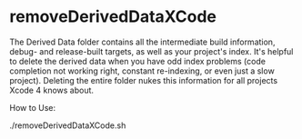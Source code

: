 # removeDerivedDataXCode
The Derived Data folder contains all the intermediate build information, debug- and release-built targets, as well as your project's index. It's helpful to delete the derived data when you have odd index problems (code completion not working right, constant re-indexing, or even just a slow project). Deleting the entire folder nukes this information for all projects Xcode 4 knows about.


How to Use: 

./removeDerivedDataXCode.sh
